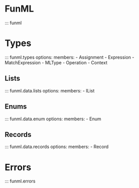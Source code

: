 FunML
===

::: funml

Types
===

::: funml.types
    options:
        members:
            - Assignment
            - Expression
            - MatchExpression
            - MLType
            - Operation
            - Context

Lists
--

::: funml.data.lists
    options:
        members:
            - IList

Enums
--

::: funml.data.enum
    options:
        members:
            - Enum

Records
--

::: funml.data.records
    options:
        members:
            - Record

Errors
===

::: funml.errors

